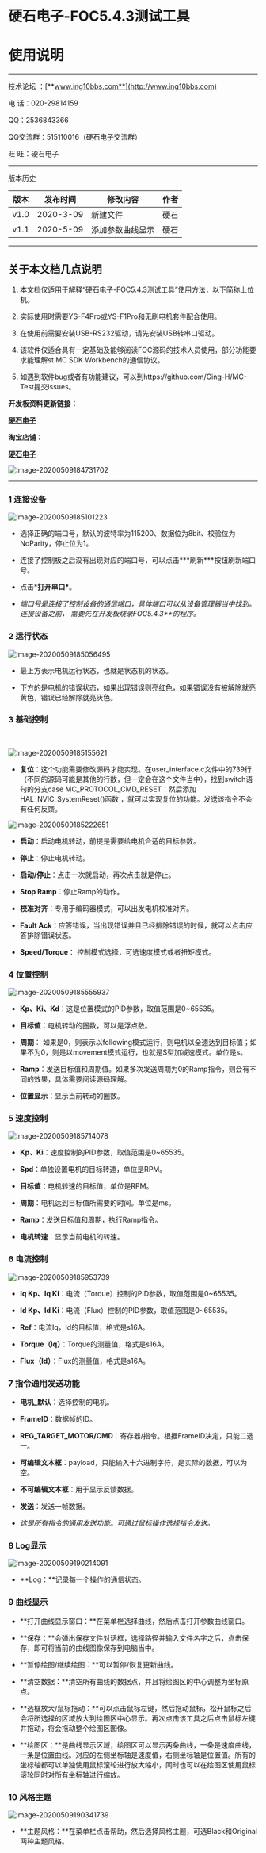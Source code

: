 # 硬石电子-FOC5.4.3测试工具

# 使用说明

***

技术论坛 ：[**www.ing10bbs.com**](http://www.ing10bbs.com)

电   话：020-29814159

QQ：2536843366

QQ交流群：515110016（硬石电子交流群）

旺   旺：硬石电子

***

 

版本历史

| 版本 | 发布时间  | 修改内容         | 作者 |
| ---- | --------- | ---------------- | ---- |
| v1.0 | 2020-3-09 | 新建文件         | 硬石 |
| v1.1 | 2020-5-09 | 添加参数曲线显示 | 硬石 |



***

## 关于本文档几点说明

1.  本文档仅适用于解释“硬石电子-FOC5.4.3测试工具”使用方法，以下简称上位机。

2.  实际使用时需要YS-F4Pro或YS-F1Pro和无刷电机套件配合使用。

3.  在使用前需要安装USB-RS232驱动，请先安装USB转串口驱动。

4.  该软件仅适合具有一定基础及能够阅读FOC源码的技术人员使用，部分功能要求能理解st MC SDK Workbench的通信协议。

5.  如遇到软件bug或者有功能建议，可以到https://github.com/Ging-H/MC-Test提交issues。

**开发板资料更新链接：**

[**硬石电子**](http://www.ing10bbs.com)

**淘宝店铺：**

[**硬石电子**](https://shop149744403.taobao.com/) 

![image-20200509184731702](使用说明.assets/image-20200509184731702.png)

****

###  1 连接设备

![image-20200509185101223](使用说明.assets/image-20200509185101223.png)

* 选择正确的端口号，默认的波特率为115200、数据位为8bit、校验位为NoParity，停止位为1。

* 连接了控制板之后没有出现对应的端口号，可以点击***刷新\***按钮刷新端口号。

* 点击***打开串口\***。

* *端口号是连接了控制设备的通信端口，具体端口可以从设备管理器当中找到。连接设备之前，* *需要先在开发板烧录FOC5.4.3**的程序。*

### 2 运行状态

![image-20200509185056495](使用说明.assets/image-20200509185056495.png)

* 最上方表示电机运行状态，也就是状态机的状态。

* 下方的是电机的错误状态，如果出现错误则亮红色，如果错误没有被解除就亮黄色，错误已经解除就亮灰色。

### 3 基础控制

​                               

![image-20200509185155621](使用说明.assets/image-20200509185155621.png)

* **复位**：这个功能需要修改源码才能实现。在user_interface.c文件中的739行（不同的源码可能是其他的行数，但一定会在这个文件当中），找到switch语句的分支case MC_PROTOCOL_CMD_RESET：然后添加HAL_NVIC_SystemReset()函数 ，就可以实现复位的功能。发送该指令不会有任何反馈。

![image-20200509185222651](使用说明.assets/image-20200509185222651.png)

* **启动**：启动电机转动，前提是需要给电机合适的目标参数。

* **停止**：停止电机转动。

* **启动/停止**：点击一次就启动，再次点击就是停止。

* **Stop Ramp**：停止Ramp的动作。

* **校准对齐**：专用于编码器模式，可以出发电机校准对齐。

* **Fault Ack**：应答错误，当出现错误并且已经排除错误的时候，就可以点击应答排除错误状态。

* **Speed/Torque**： 控制模式选择，可选速度模式或者扭矩模式。

### 4 位置控制

![image-20200509185555937](使用说明.assets/image-20200509185555937.png)

* **Kp、Ki、Kd**：这是位置模式的PID参数，取值范围是0~65535。

* **目标值**：电机转动的圈数，可以是浮点数。

* **周期**： 如果是0，则表示以following模式运行，则电机以全速达到目标值；如果不为0，则是以movement模式运行，也就是S型加减速模式。单位是s。

* **Ramp**：发送目标值和周期值。如果多次发送周期为0的Ramp指令，则会有不同的效果，具体需要阅读源码理解。

* **位置显示**：显示当前转动的圈数。

### 5 速度控制

![image-20200509185714078](使用说明.assets/image-20200509185714078.png)

* **Kp、Ki**：速度控制的PID参数，取值范围是0~65535。

* **Spd**：单独设置电机的目标转速，单位是RPM。

* **目标值**：电机转速的目标值，单位是RPM。

* **周期**：电机达到目标值所需要的时间。单位是ms。

* **Ramp**：发送目标值和周期，执行Ramp指令。

* **电机转速**：显示当前电机的转速。

### 6 电流控制

![image-20200509185953739](使用说明.assets/image-20200509185953739.png)

* **Iq Kp、Iq Ki**：电流（Torque）控制的PID参数，取值范围是0~65535。

* **Id Kp、Id Ki**：电流（Flux）控制的PID参数，取值范围是0~65535。

* **Ref**：电流Iq，Id的目标值，格式是s16A。

* **Torque（Iq）**：Torque的测量值，格式是s16A。

* **Flux（Id）**：Flux的测量值，格式是s16A。

### 7 指令通用发送功能



* **电机_默认**：选择控制的电机。

* **FrameID**：数据帧的ID。

* **REG_TARGET_MOTOR/CMD**：寄存器/指令。根据FrameID决定，只能二选一。

* **可编辑文本框**：payload，只能输入十六进制字符，是实际的数据，可以为空。

* **不可编辑文本框**：用于显示反馈数据。

* **发送**：发送一帧数据。

* *这是所有指令的通用发送功能。可通过鼠标操作选择指令发送。*

### 8 Log显示

![image-20200509190214091](使用说明.assets/image-20200509190214091.png)

*  **Log：**记录每一个操作的通信状态。

### 9 曲线显示

* **打开曲线显示窗口：**在菜单栏选择曲线，然后点击打开参数曲线窗口。

* **保存：**会弹出保存文件对话框，选择路径并输入文件名字之后，点击保存，即可将当前的曲线图像保存到电脑当中。

* **暂停绘图/继续绘图：**可以暂停/恢复更新曲线。

* **清空数据：**清空所有曲线的数据点，并且将绘图区的中心调整为坐标原点。

* **选框放大/鼠标拖动：**可以点击鼠标左键，然后拖动鼠标，松开鼠标之后会将所选择的区域放大到绘图区中心显示。再次点击该工具之后点击鼠标左键并拖动，将会拖动整个绘图区图像。

* **绘图区：**是曲线显示区域，绘图区可以显示两条曲线，一条是速度曲线，一条是位置曲线。对应的左侧坐标轴是速度值，右侧坐标轴是位置值。所有的坐标轴都可以单独使用鼠标滚轮进行放大缩小，同时也可以在绘图区使用鼠标滚轮同时对所有坐标轴进行缩放。

### 10 风格主题

![image-20200509190341739](使用说明.assets/image-20200509190341739.png)

* **主题风格：**在菜单栏点击帮助，然后选择风格主题，可选Black和Original两种主题风格。
